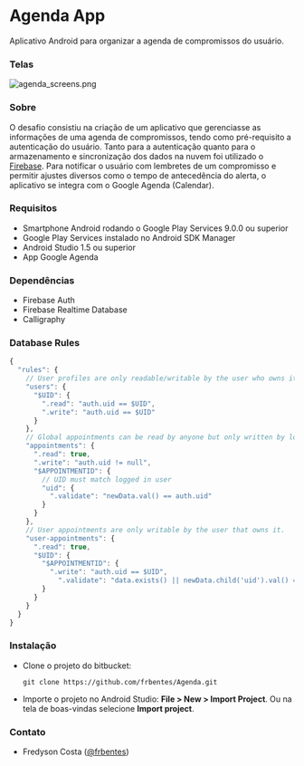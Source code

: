 # Agenda App #

Aplicativo Android para organizar a agenda de compromissos do usuário.

### Telas ###

![agenda_screens.png](https://bytebucket.org/frbentes/agendaac/raw/4bfccb46a5f892715ec238ed373acfa1931a2c2d/assets/agenda_screens.png?token=25af250575227eccdbc9c83a916674063f535cc5)

### Sobre ###

O desafio consistiu na criação de um aplicativo que gerenciasse as informações de uma agenda de compromissos, tendo como pré-requisito a autenticação do usuário. Tanto para a autenticação quanto para o armazenamento e sincronização dos dados na nuvem foi utilizado o [Firebase](https://firebase.google.com/). Para notificar o usuário com lembretes de um compromisso e permitir ajustes diversos como o tempo de antecedência do alerta, o aplicativo se integra com o Google Agenda (Calendar).    

### Requisitos ###

* Smartphone Android rodando o Google Play Services 9.0.0 ou superior
* Google Play Services instalado no Android SDK Manager
* Android Studio 1.5 ou superior
* App Google Agenda

### Dependências ###
* Firebase Auth
* Firebase Realtime Database
* Calligraphy

### Database Rules ###

```javascript
{
  "rules": {
    // User profiles are only readable/writable by the user who owns it.
    "users": {
      "$UID": {
        ".read": "auth.uid == $UID",
        ".write": "auth.uid == $UID"
      }
    },
    // Global appointments can be read by anyone but only written by logged-in users.
    "appointments": {
      ".read": true,
      ".write": "auth.uid != null",
      "$APPOINTMENTID": {
        // UID must match logged in user
        "uid": {
          ".validate": "newData.val() == auth.uid"
        }
      }
    },
    // User appointments are only writable by the user that owns it.
    "user-appointments": {
      ".read": true,
      "$UID": {
        "$APPOINTMENTID": {
          ".write": "auth.uid == $UID",
        	".validate": "data.exists() || newData.child('uid').val() == auth.uid"
        }
      }
    }
  }
}
```
### Instalação ###

* Clone o projeto do bitbucket:
   ```
   git clone https://github.com/frbentes/Agenda.git
   ```
* Importe o projeto no Android Studio: **File > New > Import Project**. Ou na tela de boas-vindas selecione **Import project**.

### Contato ###

* Fredyson Costa ([@frbentes](https://github.com/frbentes))
